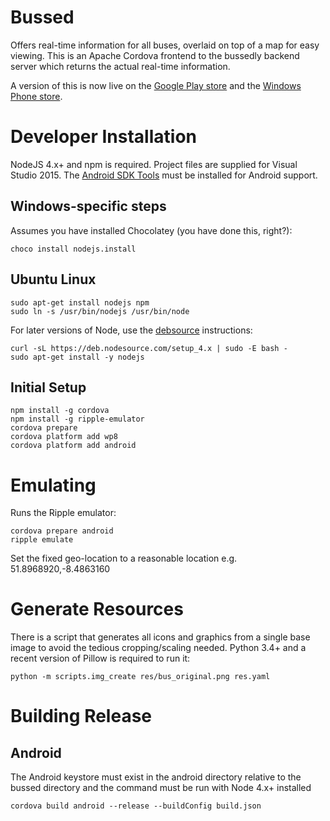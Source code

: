 ﻿# Bussed

Offers real-time information for all buses, overlaid on top of a map for easy
viewing.
This is an Apache Cordova frontend to the bussedly backend server which returns
the actual real-time information.

A version of this is now live on the [Google Play store](https://play.google.com/store/apps/details?id=com.glicsoft.bussed)
and the [Windows Phone store](http://windowsphone.com/s?appid=0ce94fe7-3014-4a1c-8e14-fff6da291e83).

# Developer Installation

NodeJS 4.x+ and npm is required. Project files are supplied for Visual Studio 2015.
The [Android SDK Tools](http://developer.android.com/sdk/installing/index.html?pkg=tools)
must be installed for Android support.

## Windows-specific steps

Assumes you have installed Chocolatey (you have done this, right?):

    choco install nodejs.install

## Ubuntu Linux

    sudo apt-get install nodejs npm
    sudo ln -s /usr/bin/nodejs /usr/bin/node

For later versions of Node, use the [debsource](https://github.com/nodesource/distributions)
instructions:

    curl -sL https://deb.nodesource.com/setup_4.x | sudo -E bash -
    sudo apt-get install -y nodejs

## Initial Setup

    npm install -g cordova
    npm install -g ripple-emulator
    cordova prepare
    cordova platform add wp8
    cordova platform add android

# Emulating

Runs the Ripple emulator:

    cordova prepare android
    ripple emulate

Set the fixed geo-location to a reasonable location e.g. 51.8968920,-8.4863160

# Generate Resources

There is a script that generates all icons and graphics from a single base image
to avoid the tedious cropping/scaling needed. Python 3.4+ and a recent
version of Pillow is required to run it:

    python -m scripts.img_create res/bus_original.png res.yaml

# Building Release

## Android

The Android keystore must exist in the android directory relative to the bussed
directory and the command must be run with Node 4.x+ installed

    cordova build android --release --buildConfig build.json
